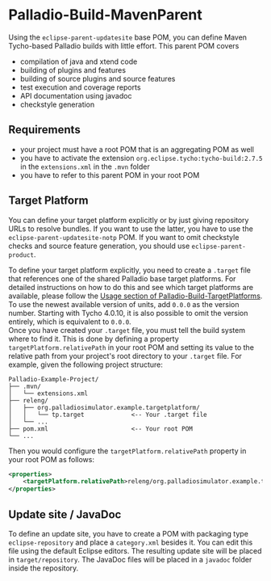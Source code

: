 # Palladio-Build-MavenParent

Using the `eclipse-parent-updatesite` base POM, you can define Maven Tycho-based Palladio builds with little effort. This parent POM covers
* compilation of java and xtend code
* building of plugins and features
* building of source plugins and source features
* test execution and coverage reports
* API documentation using javadoc
* checkstyle generation

## Requirements
* your project must have a root POM that is an aggregating POM as well
* you have to activate the extension `org.eclipse.tycho:tycho-build:2.7.5` in the `extensions.xml` in the `.mvn` folder
* you have to refer to this parent POM in your root POM

## Target Platform
You can define your target platform explicitly or by just giving repository URLs to resolve bundles. If you want to use the latter, you have to use the `eclipse-parent-updatesite-notp` POM. If you want to omit checkstyle checks and source feature generation, you should use `eclipse-parent-product`.

To define your target platform explicitly, you need to create a `.target` file that references one of the shared Palladio base target platforms. For detailed instructions on how to do this and see which target platforms are available, please follow the [Usage section of Palladio-Build-TargetPlatforms](https://github.com/PalladioSimulator/Palladio-Build-TargetPlatforms?tab=readme-ov-file#usage). To use the newest available version of units, add `0.0.0` as the version number. Starting with Tycho 4.0.10, it is also possible to omit the version entirely, which is equivalent to `0.0.0`.  
Once you have created your `.target` file, you must tell the build system where to find it. This is done by defining a property `targetPlatform.relativePath` in your root POM and setting its value to the relative path from your project's root directory to your `.target` file. For example, given the following project structure:

```
Palladio-Example-Project/
├── .mvn/
│   └── extensions.xml
├── releng/
│   ├── org.palladiosimulator.example.targetplatform/
│   │   └── tp.target             <-- Your .target file
│   └── ...
├── pom.xml                       <-- Your root POM
└── ...
```

Then you would configure the `targetPlatform.relativePath` property in your root POM as follows:

```xml
<properties>
    <targetPlatform.relativePath>releng/org.palladiosimulator.example.targetplatform/tp.target</targetPlatform.relativePath>
</properties>
```

## Update site / JavaDoc
To define an update site, you have to create a POM with packaging type `eclipse-repository` and place a `category.xml` besides it. You can edit this file using the default Eclipse editors. The resulting update site will be placed in `target/repository`. The JavaDoc files will be placed in a `javadoc` folder inside the repository.
